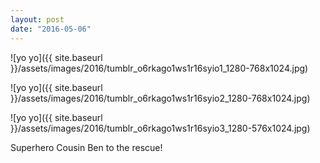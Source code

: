 ```yaml
---
layout: post
date: "2016-05-06"
---
```


![yo yo]({{ site.baseurl }}/assets/images/2016/tumblr_o6rkago1ws1r16syio1_1280-768x1024.jpg)

![yo yo]({{ site.baseurl }}/assets/images/2016/tumblr_o6rkago1ws1r16syio2_1280-768x1024.jpg)

![yo yo]({{ site.baseurl }}/assets/images/2016/tumblr_o6rkago1ws1r16syio3_1280-576x1024.jpg)

Superhero Cousin Ben to the rescue!
